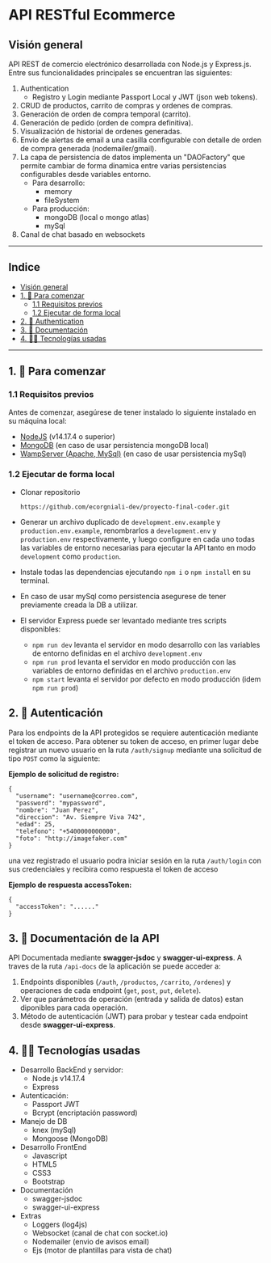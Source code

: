 # API RESTful Ecommerce

## Visión general

API REST de comercio electrónico desarrollada con Node.js y Express.js. Entre sus funcionalidades principales se encuentran las siguientes:

1. Authentication
   - Registro y Login mediante Passport Local y JWT (json web tokens).
2. CRUD de productos, carrito de compras y ordenes de compras.
3. Generación de orden de compra temporal (carrito).
4. Generación de pedido (orden de compra definitiva).
5. Visualización de historial de ordenes generadas.
6. Envio de alertas de email a una casilla configurable con detalle de orden de compra generada (nodemailer/gmail).
7. La capa de persistencia de datos implementa un "DAOFactory" que permite cambiar de forma dinamica entre varias persistencias configurables desde variables entorno.
   - Para desarrollo:
     - memory
     - fileSystem
   - Para producción:
     - mongoDB (local o mongo atlas)
     - mySql
8. Canal de chat basado en websockets

---

## Indice
- [Visión general](#vision-general)
- [1. 🚀 Para comenzar](#1-para-comenzar)
  - [1.1 Requisitos previos](#11-requisitos-previos)
  - [1.2 Ejecutar de forma local](#12-ejecutar-de-forma-local)
- [2. 🔐 Authentication](#2-lock-authentication)
- [3. 📄 Documentación](#3-documentacion-de-la-api)
- [4. 👩‍💻 Tecnologías usadas](#4-tecnologias-usadas)

---

## 1. 🚀 Para comenzar

### 1.1 Requisitos previos

Antes de comenzar, asegúrese de tener instalado lo siguiente instalado en su máquina local:

- [NodeJS](https://nodejs.org/en/download/) (v14.17.4 o superior)
- [MongoDB](https://www.mongodb.com/try/download/community) (en caso de usar persistencia mongoDB local)
- [WampServer (Apache, MySql)](https://www.wampserver.com/en/) (en caso de usar persistencia mySql)

### 1.2 Ejecutar de forma local

- Clonar repositorio

  ```
  https://github.com/ecorgniali-dev/proyecto-final-coder.git
  ```

- Generar un archivo duplicado de `development.env.example` y `production.env.example`, renombrarlos a `development.env` y `production.env` respectivamente, y luego configure en cada uno todas las variables de entorno necesarias para ejecutar la API tanto en modo `development` como `production`.
- Instale todas las dependencias ejecutando `npm i` o `npm install` en su terminal.
- En caso de usar mySql como persistencia asegurese de tener previamente creada la DB a utilizar.
- El servidor Express puede ser levantado mediante tres scripts disponibles:
  - `npm run dev` levanta el servidor en modo desarrollo con las variables de entorno definidas en el archivo `development.env`
  - `npm run prod` levanta el servidor en modo producción con las variables de entorno definidas en el archivo `production.env`
  - `npm start` levanta el servidor por defecto en modo producción (idem `npm run prod`)


## 2. 🔐 Autenticación

Para los endpoints de la API protegidos se requiere autenticación mediante el token de acceso. Para obtener su token de acceso, en primer lugar debe registrar un nuevo usuario en la ruta `/auth/signup` mediante una solicitud de tipo `POST` como la siguiente: 

**Ejemplo de solicitud de registro:**

```
{
  "username": "username@correo.com",
  "password": "mypassword",
  "nombre": "Juan Perez",
  "direccion": "Av. Siempre Viva 742",
  "edad": 25,
  "telefono": "+5400000000000",
  "foto": "http://imagefaker.com"
}
```

una vez registrado el usuario podra iniciar sesión en la ruta `/auth/login` con sus credenciales y recibira como respuesta el token de acceso

**Ejemplo de respuesta accessToken:**

```
{
  "accessToken": "......"
}
```

## 3. 📄 Documentación de la API

API Documentada mediante **swagger-jsdoc** y **swagger-ui-express**. A traves de la ruta `/api-docs` de la aplicación se puede acceder a:
1. Endpoints disponibles (`/auth`, `/productos`, `/carrito`, `/ordenes`) y operaciones de cada endpoint (`get`, `post`, `put`, `delete`).
2. Ver que parámetros de operación (entrada y salida de datos) estan diponibles para cada operación.
3. Método de autenticación (JWT) para probar y testear cada endpoint desde **swagger-ui-express**.

## 4. 👩‍💻 Tecnologías usadas

- Desarrollo BackEnd y servidor:
  - Node.js v14.17.4
  - Express
- Autenticación:
  - Passport JWT
  - Bcrypt (encriptación password)
- Manejo de DB
  - knex (mySql)
  - Mongoose (MongoDB)
- Desarrollo FrontEnd
  - Javascript
  - HTML5
  - CSS3
  - Bootstrap
- Documentación
  - swagger-jsdoc
  - swagger-ui-express
- Extras
  - Loggers (log4js)
  - Websocket (canal de chat con socket.io)
  - Nodemailer (envio de avisos email)
  - Ejs (motor de plantillas para vista de chat)